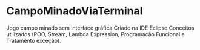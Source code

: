 # CampoMinadoViaTerminal
Jogo campo minado sem interface gráfica
Criado na IDE Eclipse
Conceitos utilizados (POO, Stream, Lambda Expression, Programação Funcional e Tratamento exceção).
